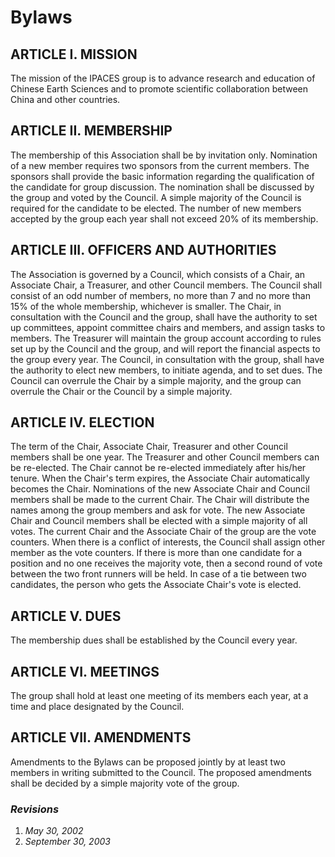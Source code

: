 <style>
.markdown p { text-indent: 4em; }
</style>

# Bylaws

## ARTICLE I. MISSION

The mission of the IPACES group is to advance research and education of Chinese
Earth Sciences and to promote scientific collaboration between China and other
countries.

## ARTICLE II. MEMBERSHIP

The membership of this Association shall be by invitation only.  Nomination of
a new member requires two sponsors from the current members. The sponsors shall
provide the basic information regarding the qualification of the candidate for
group discussion. The nomination shall be discussed by the group and voted by
the Council.  A simple majority of the Council is required for the candidate to
be elected. The number of new members accepted by the group each year shall not
exceed 20% of its membership.

## ARTICLE III. OFFICERS AND AUTHORITIES

The Association is governed by a Council, which consists of a Chair, an
Associate Chair, a Treasurer, and other Council members.  The Council shall
consist of an odd number of members, no more than 7 and no more than 15% of the
whole membership, whichever is smaller.  The Chair, in consultation with the
Council and the group, shall have the authority to set up committees, appoint
committee chairs and members, and assign tasks to members.  The Treasurer will
maintain the group account according to rules set up by the Council and the
group, and will report the financial aspects to the group every year. The
Council, in consultation with the group, shall have the authority to elect new
members, to initiate agenda, and to set dues. The Council can overrule the
Chair by a simple majority, and the group can overrule the Chair or the Council
by a simple majority.

## ARTICLE IV. ELECTION

The term of the Chair, Associate Chair, Treasurer and other Council members
shall be one year. The Treasurer and other Council members can be re-elected.
The Chair cannot be re-elected immediately after his/her tenure. When the
Chair's term expires, the Associate Chair automatically becomes the Chair.
Nominations of the new Associate Chair and Council members shall be made to the
current Chair. The Chair will distribute the names among the group members and
ask for vote.  The new Associate Chair and Council members shall be elected
with a simple majority of all votes. The current Chair and the Associate Chair
of the group are the vote counters. When there is a conflict of interests, the
Council shall assign other member as the vote counters. If there is more than
one candidate for a position and no one receives the majority vote, then a
second round of vote between the two front runners will be held. In case of a
tie between two candidates, the person who gets the Associate Chair's vote is
elected.

## ARTICLE V. DUES

The membership dues shall be established by the Council every year.

## ARTICLE VI. MEETINGS

The group shall hold at least one meeting of its members each year, at a time
and place designated by the Council.

## ARTICLE VII. AMENDMENTS

Amendments to the Bylaws can be proposed jointly by at least two members in
writing submitted to the Council. The proposed amendments shall be decided by a
simple majority vote of the group.

### *Revisions*

1. *May 30, 2002*
2. *September 30, 2003*

